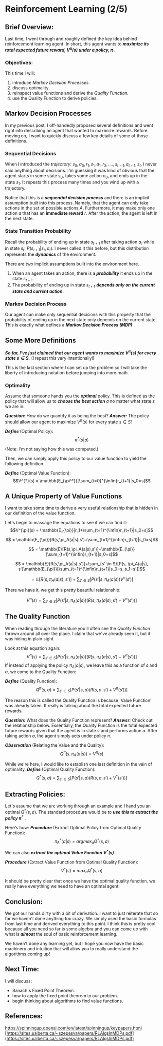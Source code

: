 ﻿# Reinforcement Learning (2/5)
## Brief Overview: 
Last time, I went through and roughly defined the key idea behind reinforcement learning agent. In short, this agent wants to ***maximize its total expected future reward, $V^{\pi}(s)$ under a policy, $\pi$*** .

### Objectives:
This time I will:

 1. introduce *Markov Decision Processes*.
 2. discuss optimality.
 3. reinspect value functions and derive the *Quality Function*.
 4. use the Quality Function to derive policies.

## Markov Decision Processes
In my previous post, I off-handedly proposed several definitions and went right into describing an agent that wanted to maximize rewards. Before moving on, I want to quickly discuss a few key details of some of those definitions.

### Sequential Decisions
When I introduced the *trajectory:* $s_0,a_0,r_1,s_1,a_1,r_2,....,s_{t-1},a_{t-1},s_t$, I never said anything about decisions. I'm guessing it was kind of obvious that the agent starts in some state $s_0$, takes some action $a_0$, and ends up in the state $s_1$. It repeats this process many times and you wind up with a trajectory. 

Notice that this is a ***sequential decision process*** and there is an implicit assumption built into this process. Namely, that the agent can only  take actions in the set of possible actions $A$. Furthermore, it may make only one action $a$ that has an **immediate reward** $r$. After the action, the agent is left in the next state.

### State Transition Probability
Recall the probability of ending up in state $s_{t+1}$ after taking action $a_t$ while in state $s_t$: $P(s_{t+1}|s_t,a_t)$. I never called it this before, but this distribution represents the ***dynamics*** of the environment.

There are two implicit assumptions built into the environment here.

 1. When an agent takes an action, there is a ***probability*** it ends up in the state $s_{t+1}$.
 2. The probability of ending up in state $s_{t+1}$ ***depends only on the current state and current action***.

### Markov Decision Process
Our agent can make only sequential decisions with this property that the probability of ending up in the next state only depends on the current state. This is exactly what defines a ***Markov Decision Process (MDP)*** .

## Some More Definitions
***So far, I've just claimed that our agent wants to maximize $V^{\pi}(s)$ for every state $s \in S$.*** (I repeat this very intentionally!)

This is the last section where I can set up the problem so I will take the liberty of introducing notation before jumping into more math.

### Optimality
Assume that someone hands you the ***optimal*** policy. This is defined as the policy that will allow us to ***choose the best action*** $a$ no matter what state $s$ we are in. 

***Question:*** How do we quantify it as being the best? 
***Answer:*** The policy should allow our agent to maximize $V^{\pi}(s)$ for every state $s \in S$!

***Define*** (Optimal Policy):
$$\pi^*(s|a)$$

(Note: I'm not saying how this was computed.)

Then, we can simply apply this policy to our value function to yield the following definition.

***Define*** (Optimal Value Function):
$$V^{*}(s) = \mathbb{E_{\pi^*}}[\sum_{t=0}^{\infin}r_{t+1}|s_0=s]$$

##  A Unique Property of Value Functions
I want to take some time to derive a very useful relationship that is hidden in our definition of the value function.

Let's begin to massage the equations to see if we can find it:
$$V^{\pi}(s) = \mathbb{E_{\pi}}[r_1+\sum_{t=1}^{\infin}r_{t+1}|s_0=s]$$

$$ = \mathbb{E_{\pi}}[R(s,\pi_A(a|s),s')+\sum_{t=1}^{\infin}r_{t+1}|s_0=s]$$

$$ = \mathbb{E}[R(s,\pi_A(a|s),s')]+\mathbb{E_{\pi}}[\sum_{t=1}^{\infin}r_{t+1}|s_0=s]$$

$$ = \mathbb{E}[R(s,\pi_A(a|s),s')]+\sum_{s' \in S}[P(s, \pi_A(a|s), s')\mathbb{E_{\pi}}[\sum_{t=1}^{\infin}r_{t+1}|s_0=s, s_1=s']]$$

$$ = \mathbb{E}[R(s,\pi_A(a|s),s')]+\sum_{s' \in S}[P(s'|s, \pi_A(a|s))V^{\pi}(s')]$$

There we have it, we get this pretty beautiful relationship:


$$V^{\pi}(s)= \sum_{s' \in S}[P(s'|s, \pi_A(a|s))(R(s,\pi_A(a|s),s')+V^{\pi}(s'))]$$
## The Quality Function
When reading through the literature you'll often see the *Quality Function* thrown around all over the place. I claim that we've already seen it, but it was hiding in plain sight.

Look at this equation again:
 $$V^{\pi}(s)= \sum_{s' \in S}[P(s'|s, \pi_A(a|s))(R(s,\pi_A(a|s),s')+V^{\pi}(s'))]$$
If instead of applying the policy $\pi_A(a|s)$, we leave this as a function of $s$ and $a$, we come to the Quality Function:

***Define*** (Quality Function):
 $$Q^{\pi}(s,a)= \sum_{s' \in S}[P(s'|s, a)(R(s,a,s')+V^{\pi}(s'))]$$

The reason this is called the Quality Function is because 'Value Function' was already taken. It really is talking about the total expected future rewards. 

***Question:*** What does the Quality Function represent?
***Answer:*** Check out the relationship below. Essentially, the Quality Function is the total expected future rewards given that the agent is in state $s$ and performs action $a$. After taking action $a$, the agent simply acts under policy $\pi$.

***Observation*** (Relating the Value and the Quality):
$$Q^{\pi}(s,\pi_A(a|s))=V^{\pi}(s)$$

While we're here, I would like to establish one last definition in the vain of optimality.
***Define*** (Optimal Quality Function):
 $$Q^{*}(s,a)= \sum_{s' \in S}[P(s'|s, a)(R(s,a,s')+V^{*}(s'))]$$

## Extracting Policies:
Let's assume that we are working through an example and I hand you an optimal $Q^{*}(s,a)$. The standard procedure would be to ***use this to extract the policy $\pi^*$*** .

Here's how:
***Procedure*** (Extract Optimal Policy from Optimal Quality Function):
$$\pi_A^*(a|s)=argmax_{a}Q^{*}(s,a)$$


We can also ***extract the optimal Value Function $V^*(s)$*** .

***Procedure*** (Extract Value Function from Optimal Quality Function):
$$V^*(s)=max_{a}Q^{*}(s,a)$$

It should be pretty clear that once we have the optimal quality function, we really have everything we need to have an optimal agent!
## Conclusion:
We got our hands dirty with a bit of derivation. I want to just reiterate that so far we haven't done anything too crazy. We simply used the basic formulas from last time and derived everything to this point. I think this is pretty cool because all you need so far is some algebra and you can come up with what is ***almost*** the soul of basic reinforcement learning.

We haven't done any learning yet, but I hope you now have the basic machinery and intuition that will allow you to really understand the algorithms coming up!

## Next Time:
I will discuss:

 - Banach's Fixed Point Theorem.
 - how to apply the fixed point theorem to our problem.
 - begin thinking about algorithms to find value functions.

## References:
https://spinningup.openai.com/en/latest/spinningup/keypapers.html
[https://sites.ualberta.ca/~szepesva/papers/RLAlgsInMDPs.pdf](https://sites.ualberta.ca/~szepesva/papers/RLAlgsInMDPs.pdf)

